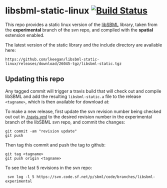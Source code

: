 # libsbml-static-linux [![Build Status](https://travis-ci.org/lkeegan/libsbml-static-linux.svg?branch=master)](https://travis-ci.org/lkeegan/libsbml-static-linux)
This repo provides a static linux version of the [libSBML](http://sbml.org/SBML_Projects/libSBML) library, taken from the **experimental** branch of the svn repo, and compiled with the **spatial** extension enabled.

The latest version of the static library and the include directory are available here:
```
https://github.com/lkeegan/libsbml-static-linux/releases/download/26045-tgz/libsbml-static.tgz
```

## Updating this repo
Any tagged commit will trigger a travis build that will check out and compile libSBML and add the resulting `libsbml-static.a` file to the release `<tagname>`, which is then available for download at:

To make a new release, first update the svn revision number being checked out out in [.travis.yml](https://github.com/lkeegan/libsbml-static-linux/blob/c743a2b318f7c5be74c616e59cdc3fa206c768de/.travis.yml#L7) to the desired revision number in the experimental branch of the libSBML svn repo, and commit the changes:

```
git commit -am "revision update"
git push
```

Then tag this commit and push the tag to github:
```
git tag <tagname>
git push origin <tagname>
```

To see the last 5 revisions in the svn repo:
```
 svn log -l 5 https://svn.code.sf.net/p/sbml/code/branches/libsbml-experimental
```
